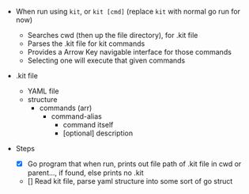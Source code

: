 - When run using `kit`, or `kit [cmd]` (replace `kit` with normal go run for now)
    - Searches cwd (then up the file directory), for .kit file
    - Parses the .kit file for kit commands
    - Provides a Arrow Key navigable interface for those commands
    - Selecting one will execute that given commands

- .kit file
    - YAML file
    - structure
        - commands (arr)
          - command-alias
            - command itself
            - [optional] description


- Steps
  - [x] Go program that when run, prints out file path of .kit file in cwd or parent..., if found, else prints no .kit
  - [] Read kit file, parse yaml structure into some sort of go struct
